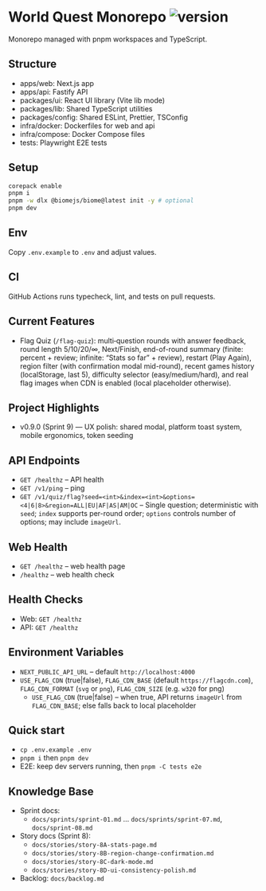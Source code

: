 # World Quest Monorepo ![version](https://img.shields.io/badge/version-v0.9.0-blue)

Monorepo managed with pnpm workspaces and TypeScript.

## Structure

- apps/web: Next.js app
- apps/api: Fastify API
- packages/ui: React UI library (Vite lib mode)
- packages/lib: Shared TypeScript utilities
- packages/config: Shared ESLint, Prettier, TSConfig
- infra/docker: Dockerfiles for web and api
- infra/compose: Docker Compose files
- tests: Playwright E2E tests

## Setup

```bash
corepack enable
pnpm i
pnpm -w dlx @biomejs/biome@latest init -y # optional
pnpm dev
```

## Env

Copy `.env.example` to `.env` and adjust values.

## CI

GitHub Actions runs typecheck, lint, and tests on pull requests.

## Current Features

- Flag Quiz (`/flag-quiz`): multi‑question rounds with answer feedback, round length 5/10/20/∞, Next/Finish, end-of-round summary (finite: percent + review; infinite: “Stats so far” + review), restart (Play Again), region filter (with confirmation modal mid-round), recent games history (localStorage, last 5), difficulty selector (easy/medium/hard), and real flag images when CDN is enabled (local placeholder otherwise).

## Project Highlights
- v0.9.0 (Sprint 9) — UX polish: shared modal, platform toast system, mobile ergonomics, token seeding

## API Endpoints

- `GET /healthz` – API health
- `GET /v1/ping` – ping
- `GET /v1/quiz/flag?seed=<int>&index=<int>&options=<4|6|8>&region=ALL|EU|AF|AS|AM|OC` – Single question; deterministic with `seed`; `index` supports per-round order; `options` controls number of options; may include `imageUrl`.

## Web Health

- `GET /healthz` – web health page
- `/healthz` – web health check

## Health Checks

- Web: `GET /healthz`
- API: `GET /healthz`

## Environment Variables

- `NEXT_PUBLIC_API_URL` – default `http://localhost:4000`
- `USE_FLAG_CDN` (true|false), `FLAG_CDN_BASE` (default `https://flagcdn.com`), `FLAG_CDN_FORMAT` (`svg` or `png`), `FLAG_CDN_SIZE` (e.g. `w320` for png)
  - `USE_FLAG_CDN` (true|false) – when true, API returns `imageUrl` from `FLAG_CDN_BASE`; else falls back to local placeholder

## Quick start

- `cp .env.example .env`
- `pnpm i` then `pnpm dev`
- E2E: keep dev servers running, then `pnpm -C tests e2e`

## Knowledge Base
- Sprint docs:
  - `docs/sprints/sprint-01.md` … `docs/sprints/sprint-07.md`, `docs/sprint-08.md`
- Story docs (Sprint 8):
  - `docs/stories/story-8A-stats-page.md`
  - `docs/stories/story-8B-region-change-confirmation.md`
  - `docs/stories/story-8C-dark-mode.md`
  - `docs/stories/story-8D-ui-consistency-polish.md`
- Backlog: `docs/backlog.md`
